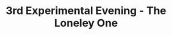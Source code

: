 ---
title: 3rd Experimental Evening - The Loneley One
year: 1928
opening_date: 1928-02-07
closing_date: 
layout: productions
image:
image_caption:
image_credit:
playbill:
category:
Theatre: Theatre Jacksonville
cast:
  The Man: Isaac Peiser
  The Woman: Winifred Snowden
crew:
  Playwright: Gertrude F. Jacobi
  Producer: Winifred Snowden  
external_links:
---
